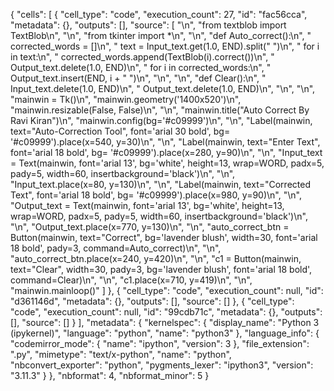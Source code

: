 {
 "cells": [
  {
   "cell_type": "code",
   "execution_count": 27,
   "id": "fac56cca",
   "metadata": {},
   "outputs": [],
   "source": [
    "\n",
    "from textblob import TextBlob\n",
    "\n",
    "from tkinter import *\n",
    "\n",
    "def Auto_correct():\n",
    "    corrected_words = []\n",
    "    text = Input_text.get(1.0, END).split(\" \")\n",
    "    for i in text:\n",
    "        corrected_words.append(TextBlob(i).correct())\n",
    "    Output_text.delete(1.0, END)\n",
    "    for i in corrected_words:\n",
    "        Output_text.insert(END, i + \" \")\n",
    "\n",
    "\n",
    "def Clear():\n",
    "    Input_text.delete(1.0, END)\n",
    "    Output_text.delete(1.0, END)\n",
    "\n",
    "\n",
    "mainwin = Tk()\n",
    "mainwin.geometry('1400x520')\n",
    "mainwin.resizable(False, False)\n",
    "\n",
    "mainwin.title(\"Auto Correct By Ravi Kiran\")\n",
    "mainwin.config(bg='#c09999')\n",
    "\n",
    "Label(mainwin, text=\"Auto-Correction Tool\", font='arial 30 bold', bg= '#c09999').place(x=540, y=30)\n",
    "\n",
    "Label(mainwin, text=\"Enter Text\", font='arial 18 bold', bg= '#c09999').place(x=280, y=90)\n",
    "\n",
    "Input_text = Text(mainwin, font='arial 13', bg='white', height=13, wrap=WORD, padx=5, pady=5, width=60, insertbackground='black')\n",
    "\n",
    "Input_text.place(x=80, y=130)\n",
    "\n",
    "Label(mainwin, text=\"Corrected Text\", font='arial 18 bold', bg= '#c09999').place(x=980, y=90)\n",
    "\n",
    "Output_text = Text(mainwin, font='arial 13', bg='white', height=13, wrap=WORD, padx=5, pady=5, width=60, insertbackground='black')\n",
    "\n",
    "Output_text.place(x=770, y=130)\n",
    "\n",
    "auto_correct_btn = Button(mainwin, text=\"Correct\", bg='lavender blush', width=30, font='arial 18 bold', pady=3, command=Auto_correct)\n",
    "\n",
    "auto_correct_btn.place(x=240, y=420)\n",
    "\n",
    "c1 = Button(mainwin, text=\"Clear\", width=30, pady=3, bg='lavender blush', font='arial 18 bold', command=Clear)\n",
    "\n",
    "c1.place(x=710, y=419)\n",
    "\n",
    "mainwin.mainloop()"
   ]
  },
  {
   "cell_type": "code",
   "execution_count": null,
   "id": "d361146d",
   "metadata": {},
   "outputs": [],
   "source": []
  },
  {
   "cell_type": "code",
   "execution_count": null,
   "id": "99cdb71c",
   "metadata": {},
   "outputs": [],
   "source": []
  }
 ],
 "metadata": {
  "kernelspec": {
   "display_name": "Python 3 (ipykernel)",
   "language": "python",
   "name": "python3"
  },
  "language_info": {
   "codemirror_mode": {
    "name": "ipython",
    "version": 3
   },
   "file_extension": ".py",
   "mimetype": "text/x-python",
   "name": "python",
   "nbconvert_exporter": "python",
   "pygments_lexer": "ipython3",
   "version": "3.11.3"
  }
 },
 "nbformat": 4,
 "nbformat_minor": 5
}
